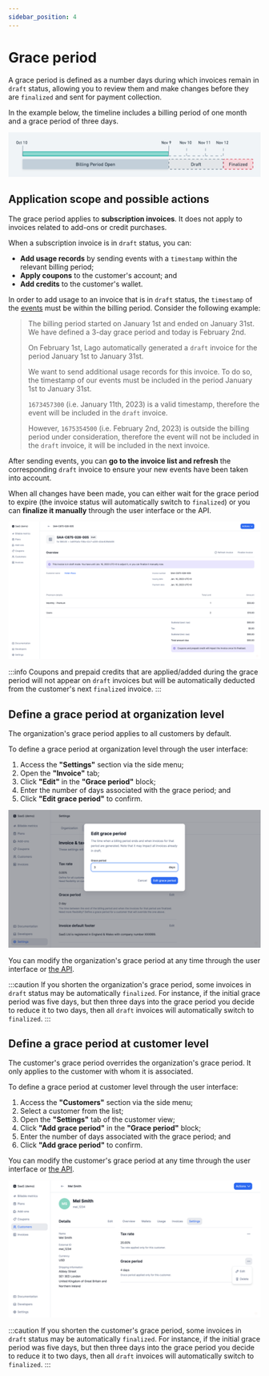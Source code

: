 ```yaml
---
sidebar_position: 4
---
```


# Grace period
A grace period is defined as a number days during which invoices remain in `draft` status, allowing you to review them and make changes before they are `finalized` and sent for payment collection.

In the example below, the timeline includes a billing period of one month and a grace period of three days.

![Illustration of the grace period](../../../static/img/grace-period-timeline.png)

## Application scope and possible actions
The grace period applies to **subscription invoices**. It does not apply to invoices related to add-ons or credit purchases.

When a subscription invoice is in `draft` status, you can:
- **Add usage records** by sending events with a `timestamp` within the relevant billing period;
- **Apply coupons** to the customer's account; and
- **Add credits** to the customer's wallet.

In order to add usage to an invoice that is in `draft` status, the `timestamp` of the [events](../events/ingesting_events#send-usage-measurements-to-lago) must be within the billing period. Consider the following example:

>The billing period started on January 1st and ended on January 31st. We have defined a 3-day grace period and today is February 2nd.
>
>On February 1st, Lago automatically generated a `draft` invoice for the period January 1st to January 31st.
>
>We want to send additional usage records for this invoice. To do so, the timestamp of our events must be included in the period January 1st to January 31st.
>
>`1673457300` (i.e. January 11th, 2023) is a valid timestamp, therefore the event will be included in the `draft` invoice.
>
>However, `1675354500` (i.e. February 2nd, 2023) is outside the billing period under consideration, therefore the event will not be included in the `draft` invoice, it will be included in the next invoice.

After sending events, you can **go to the invoice list and refresh** the corresponding `draft` invoice to ensure your new events have been taken into account.

When all changes have been made, you can either wait for the grace period to expire (the invoice status will automatically switch to `finalized`) or you can **finalize it manually** through the user interface or the API.

![Draft invoice in the Lago app](../../../static/img/grace-period-draft-invoice.png)

:::info
Coupons and prepaid credits that are applied/added during the grace period will not appear on `draft` invoices but will be automatically deducted from the customer's next `finalized` invoice.
:::

## Define a grace period at organization level
The organization's grace period applies to all customers by default.

To define a grace period at organization level through the user interface:
1. Access the **"Settings"** section via the side menu;
2. Open the **"Invoice"** tab;
3. Click **"Edit"** in the **"Grace period"** block;
4. Enter the number of days associated with the grace period; and
5. Click **"Edit grace period"** to confirm.

![Grace period in the settings of the app](../../../static/img/grace-period-organization.png)

You can modify the organization's grace period at any time through the user interface or [the API](../../api/organizations/update-organization).

:::caution
If you shorten the organization's grace period, some invoices in `draft` status may be automatically `finalized`. For instance, if the initial grace period was five days, but then three days into the grace period you decide to reduce it to two days, then all `draft` invoices will automatically switch to `finalized`.
:::

## Define a grace period at customer level
The customer's grace period overrides the organization's grace period. It only applies to the customer with whom it is associated.

To define a grace period at customer level through the user interface:
1. Access the **"Customers"** section via the side menu;
2. Select a customer from the list;
3. Open the **"Settings"** tab of the customer view;
4. Click **"Add grace period"** in the **"Grace period"** block;
5. Enter the number of days associated with the grace period; and
6. Click **"Add grace period"** to confirm.

You can modify the customer's grace period at any time through the user interface or [the API](../../api/customers/create-update-customer).

![Grace period in the customer view](../../../static/img/grace-period-customer.png)

:::caution
If you shorten the customer's grace period, some invoices in `draft` status may be automatically `finalized`. For instance, if the initial grace period was five days, but then three days into the grace period you decide to reduce it to two days, then all `draft` invoices will automatically switch to `finalized`.
:::